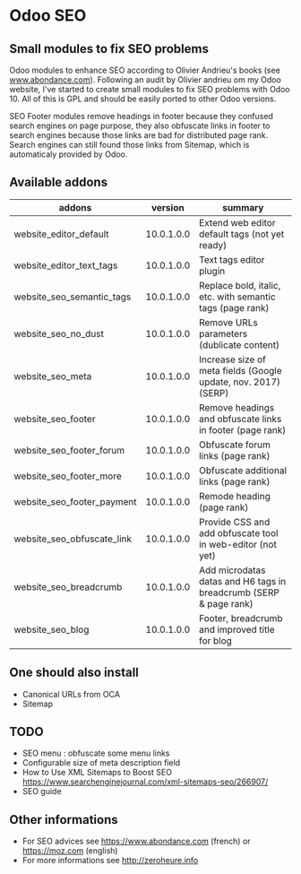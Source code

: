 # Odoo SEO

## Small modules to fix SEO problems

Odoo modules to enhance SEO according to Olivier Andrieu's books (see www.abondance.com). Following an audit by Olivier andrieu om my Odoo website, I've started to create small modules to fix SEO problems with Odoo 10. All of this is GPL and should be easily ported to other Odoo versions.


SEO Footer modules remove headings in footer because they confused search engines on page purpose, 
they also obfuscate links in footer to search engines because those links are bad for distributed page rank. Search engines can still found those links from Sitemap, which is automaticaly provided by Odoo.


## Available addons

addons | version | summary
------ | ------- | -------
website_editor_default      | 10.0.1.0.0 | Extend web editor default tags (not yet ready)
website_editor_text_tags    | 10.0.1.0.0 | Text tags editor plugin
website_seo_semantic_tags   | 10.0.1.0.0 | Replace bold, italic, etc. with semantic tags (page rank)
website_seo_no_dust         | 10.0.1.0.0 | Remove URLs parameters (dublicate content)
website_seo_meta            | 10.0.1.0.0 | Increase size of meta fields (Google update, nov. 2017) (SERP)
website_seo_footer          | 10.0.1.0.0 | Remove headings and obfuscate links in footer (page rank)
website_seo_footer_forum    | 10.0.1.0.0 | Obfuscate forum links (page rank)
website_seo_footer_more     | 10.0.1.0.0 | Obfuscate additional links (page rank)
website_seo_footer_payment  | 10.0.1.0.0 | Remode heading (page rank)
website_seo_obfuscate_link  | 10.0.1.0.0 | Provide CSS and add obfuscate tool in web-editor (not yet)
website_seo_breadcrumb      | 10.0.1.0.0 | Add microdatas datas and H6 tags in breadcrumb (SERP & page rank)
website_seo_blog            | 10.0.1.0.0 | Footer, breadcrumb and improved title for blog

## One should also install

- Canonical URLs from OCA
- Sitemap

## TODO

* SEO menu : obfuscate some menu links
* Configurable size of meta description field 
* How to Use XML Sitemaps to Boost SEO https://www.searchenginejournal.com/xml-sitemaps-seo/266907/
* SEO guide

## Other informations

* For SEO advices see https://www.abondance.com (french) or https://moz.com (english)
* For more informations see http://zeroheure.info 
